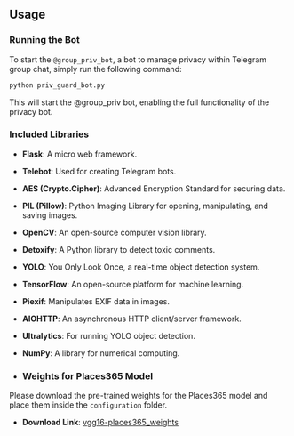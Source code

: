 ## Usage

### Running the Bot

To start the `@group_priv_bot`, a bot to manage privacy within Telegram group chat, simply run the following command:

```bash
python priv_guard_bot.py
```

This will start the @group_priv bot, enabling the full functionality of the privacy bot.

### Included Libraries

- **Flask**: A micro web framework.
- **Telebot**: Used for creating Telegram bots.
- **AES (Crypto.Cipher)**: Advanced Encryption Standard for securing data.
- **PIL (Pillow)**: Python Imaging Library for opening, manipulating, and saving images.
- **OpenCV**: An open-source computer vision library.
- **Detoxify**: A Python library to detect toxic comments.
- **YOLO**: You Only Look Once, a real-time object detection system.
- **TensorFlow**: An open-source platform for machine learning.
- **Piexif**: Manipulates EXIF data in images.
- **AIOHTTP**: An asynchronous HTTP client/server framework.
- **Ultralytics**: For running YOLO object detection.
- **NumPy**: A library for numerical computing.

- ### Weights for Places365 Model

Please download the pre-trained weights for the Places365 model and place them inside the `configuration` folder.

- **Download Link**: [vgg16-places365_weights](https://github.com/GKalliatakis/Keras-VGG16-places365/releases/download/v1.0/vgg16-places365_weights_tf_dim_ordering_tf_kernels.h5)
